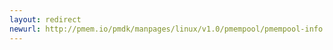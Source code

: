 ```yaml
---
layout: redirect
newurl: http://pmem.io/pmdk/manpages/linux/v1.0/pmempool/pmempool-info.1.html
---
```

